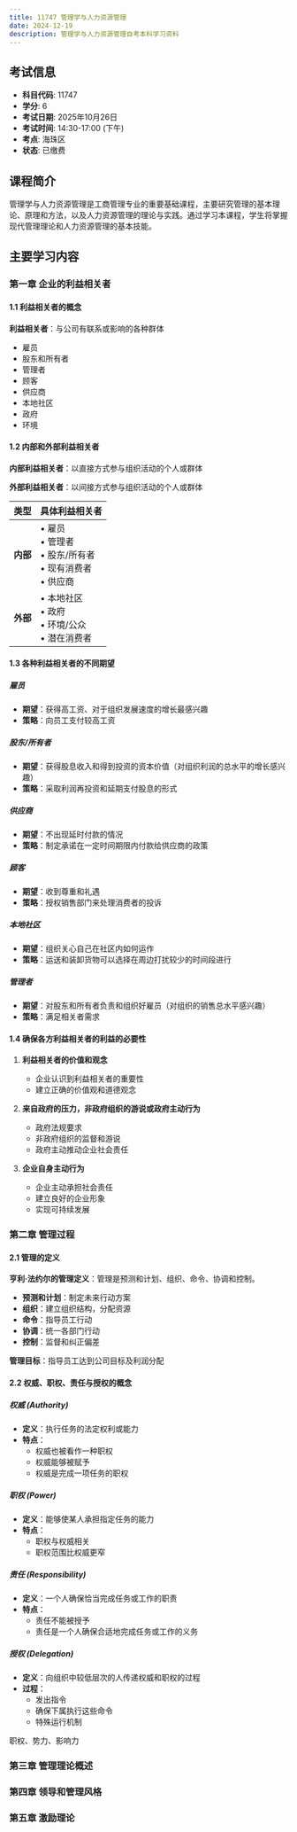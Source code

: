 ```yaml
---
title: 11747 管理学与人力资源管理
date: 2024-12-19
description: 管理学与人力资源管理自考本科学习资料
---
```


## 考试信息
- **科目代码**: 11747
- **学分**: 6
- **考试日期**: 2025年10月26日
- **考试时间**: 14:30-17:00 (下午)
- **考点**: 海珠区
- **状态**: 已缴费

## 课程简介

管理学与人力资源管理是工商管理专业的重要基础课程，主要研究管理的基本理论、原理和方法，以及人力资源管理的理论与实践。通过学习本课程，学生将掌握现代管理理论和人力资源管理的基本技能。

## 主要学习内容

### 第一章 企业的利益相关者

#### 1.1 利益相关者的概念

**利益相关者**：与公司有联系或影响的各种群体

- 雇员
- 股东和所有者
- 管理者
- 顾客
- 供应商
- 本地社区
- 政府
- 环境

#### 1.2 内部和外部利益相关者

**内部利益相关者**：以直接方式参与组织活动的个人或群体

**外部利益相关者**：以间接方式参与组织活动的个人或群体

| 类型 | 具体利益相关者 |
|------|----------------|
| **内部** | • 雇员<br>• 管理者<br>• 股东/所有者<br>• 现有消费者<br>• 供应商 |
| **外部** | • 本地社区<br>• 政府<br>• 环境/公众<br>• 潜在消费者 |

#### 1.3 各种利益相关者的不同期望

##### 雇员
- **期望**：获得高工资、对于组织发展速度的增长最感兴趣
- **策略**：向员工支付较高工资

##### 股东/所有者
- **期望**：获得股息收入和得到投资的资本价值（对组织利润的总水平的增长感兴趣）
- **策略**：采取利润再投资和延期支付股息的形式

##### 供应商
- **期望**：不出现延时付款的情况
- **策略**：制定承诺在一定时间期限内付款给供应商的政策

##### 顾客
- **期望**：收到尊重和礼遇
- **策略**：授权销售部门来处理消费者的投诉

##### 本地社区
- **期望**：组织关心自己在社区内如何运作
- **策略**：运送和装卸货物可以选择在周边打扰较少的时间段进行

##### 管理者
- **期望**：对股东和所有者负责和组织好雇员（对组织的销售总水平感兴趣）
- **策略**：满足相关者需求

#### 1.4 确保各方利益相关者的利益的必要性

1. **利益相关者的价值和观念**
   - 企业认识到利益相关者的重要性
   - 建立正确的价值观和道德观念

2. **来自政府的压力，非政府组织的游说或政府主动行为**
   - 政府法规要求
   - 非政府组织的监督和游说
   - 政府主动推动企业社会责任

3. **企业自身主动行为**
   - 企业主动承担社会责任
   - 建立良好的企业形象
   - 实现可持续发展

### 第二章 管理过程

#### 2.1 管理的定义

**亨利·法约尔的管理定义**：管理是预测和计划、组织、命令、协调和控制。

- **预测和计划**：制定未来行动方案
- **组织**：建立组织结构，分配资源
- **命令**：指导员工行动
- **协调**：统一各部门行动
- **控制**：监督和纠正偏差

**管理目标**：指导员工达到公司目标及利润分配

#### 2.2 权威、职权、责任与授权的概念

##### 权威 (Authority)
- **定义**：执行任务的法定权利或能力
- **特点**：
  - 权威也被看作一种职权
  - 权威能够被赋予
  - 权威是完成一项任务的职权

##### 职权 (Power)
- **定义**：能够使某人承担指定任务的能力
- **特点**：
  - 职权与权威相关
  - 职权范围比权威更窄

##### 责任 (Responsibility)
- **定义**：一个人确保恰当完成任务或工作的职责
- **特点**：
  - 责任不能被授予
  - 责任是一个人确保合适地完成任务或工作的义务

##### 授权 (Delegation)
- **定义**：向组织中较低层次的人传递权威和职权的过程
- **过程**：
  - 发出指令
  - 确保下属执行这些命令
  - 特殊运行机制


职权、势力、影响力


### 第三章 管理理论概述

### 第四章 领导和管理风格

### 第五章 激励理论

### 
